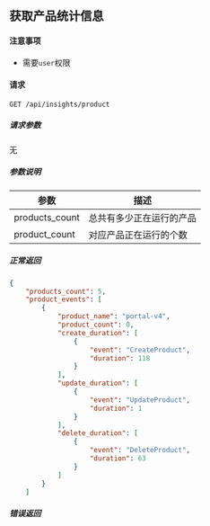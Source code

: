 ## 获取产品统计信息

#### 注意事项

- 需要`user`权限

#### 请求

```
GET /api/insights/product
```

##### 请求参数

无

##### 参数说明

|参数|描述|
|---|---|
|products_count|总共有多少正在运行的产品|
|product_count|对应产品正在运行的个数|




##### 正常返回

```json
{
    "products_count": 5,
    "product_events": [
        {
            "product_name": "portal-v4",
            "product_count": 0,
            "create_duration": [
                {
                    "event": "CreateProduct",
                    "duration": 118
                }
            ],
            "update_duration": [
                {
                    "event": "UpdateProduct",
                    "duration": 1
                }
            ],
            "delete_duration": [
                {
                    "event": "DeleteProduct",
                    "duration": 63
                }
            ]
        }
    ]
```

##### 错误返回

